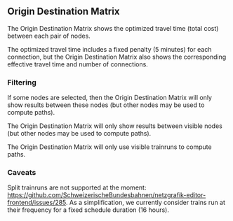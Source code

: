 ## Origin Destination Matrix

The Origin Destination Matrix shows the optimized travel time (total cost) between each pair of nodes.

The optimized travel time includes a fixed penalty (5 minutes) for each connection, but the Origin Destination Matrix also shows the corresponding effective travel time and number of connections.

### Filtering

If some nodes are selected, then the Origin Destination Matrix will only show results between these nodes (but other nodes may be used to compute paths).

The Origin Destination Matrix will only show results between visible nodes (but other nodes may be used to compute paths).

The Origin Destination Matrix will only use visible trainruns to compute paths.

### Caveats

Split trainruns are not supported at the moment: https://github.com/SchweizerischeBundesbahnen/netzgrafik-editor-frontend/issues/285.
As a simplification, we currently consider trains run at their frequency for a fixed schedule duration (16 hours).
